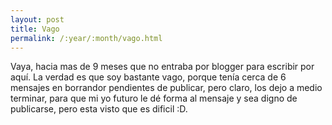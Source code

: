```yaml
---
layout: post
title: Vago
permalink: /:year/:month/vago.html
---
```


Vaya, hacia mas de 9 meses que no entraba por blogger para escribir por aquí. La verdad es que soy bastante vago, porque tenía cerca de 6 mensajes en borrandor pendientes de publicar, pero claro, los dejo a medio terminar, para que mi yo futuro le dé forma al mensaje y sea digno de publicarse, pero esta visto que es dificil :D.